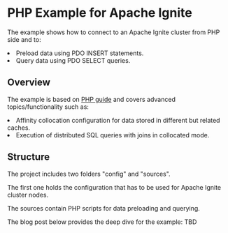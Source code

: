 # PHP Example for Apache Ignite

The example shows how to connect to an Apache Ignite cluster from PHP side and to:
<lu>
<li>
Preload data using PDO INSERT statements.
</li>
<li>
Query data using PDO SELECT queries.
</li>
</lu>

## Overview

The example is based on <a href="https://apacheignite-mix.readme.io/docs/php-pdo">PHP guide</a> and covers
advanced topics/functionality such as:
<lu>
<li>
Affinity collocation configuration for data stored in different but related caches.
</li>
<li>
Execution of distributed SQL queries with joins in collocated mode.
</li>
</lu>

## Structure

The project includes two folders "config" and "sources".

The first one holds the configuration that has to be used for Apache Ignite cluster nodes.

The sources contain PHP scripts for data preloading and querying.

The blog post below provides the deep dive for the example: TBD
